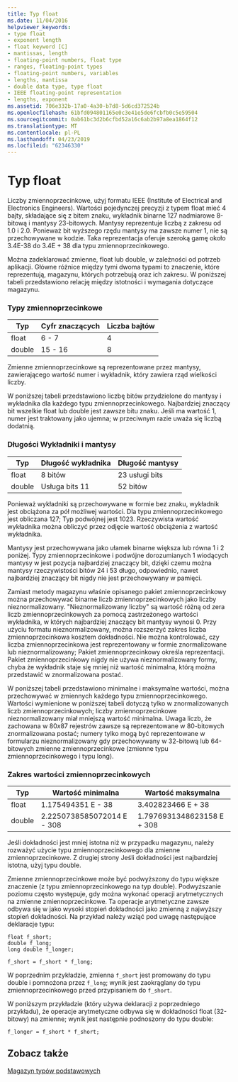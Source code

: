 ```yaml
---
title: Typ float
ms.date: 11/04/2016
helpviewer_keywords:
- type float
- exponent length
- float keyword [C]
- mantissas, length
- floating-point numbers, float type
- ranges, floating-point types
- floating-point numbers, variables
- lengths, mantissa
- double data type, type float
- IEEE floating-point representation
- lengths, exponent
ms.assetid: 706e332b-17a0-4a30-b7d8-5d6cd372524b
ms.openlocfilehash: 61bfd094801165e0c3e41e5de6fcbfb0c5e59504
ms.sourcegitcommit: 0ab61bc3d2b6cfbd52a16c6ab2b97a8ea1864f12
ms.translationtype: MT
ms.contentlocale: pl-PL
ms.lasthandoff: 04/23/2019
ms.locfileid: "62346330"
---
```

# <a name="type-float"></a>Typ float

Liczby zmiennoprzecinkowe, użyj formatu IEEE (Institute of Electrical and Electronics Engineers). Wartości pojedynczej precyzji z typem float mieć 4 bajty, składające się z bitem znaku, wykładnik binarne 127 nadmiarowe 8-bitową i mantysy 23-bitowych. Mantysy reprezentuje liczbą z zakresu od 1.0 i 2.0. Ponieważ bit wyższego rzędu mantysy ma zawsze numer 1, nie są przechowywane w kodzie. Taka reprezentacja oferuje szeroką gamę około 3.4E-38 do 3.4E + 38 dla typu zmiennoprzecinkowego.

Można zadeklarować zmienne, float lub double, w zależności od potrzeb aplikacji. Główne różnice między tymi dwoma typami to znaczenie, które reprezentują, magazynu, których potrzebują oraz ich zakresu. W poniższej tabeli przedstawiono relację między istotności i wymagania dotyczące magazynu.

### <a name="floating-point-types"></a>Typy zmiennoprzecinkowe

|Typ|Cyfr znaczących|Liczba bajtów|
|----------|------------------------|---------------------|
|float|6 - 7|4|
|double|15 - 16|8|

Zmienne zmiennoprzecinkowe są reprezentowane przez mantysy, zawierającego wartość numer i wykładnik, który zawiera rząd wielkości liczby.

W poniższej tabeli przedstawiono liczbę bitów przydzielone do mantysy i wykładnika dla każdego typu zmiennoprzecinkowego. Najbardziej znaczący bit wszelkie float lub double jest zawsze bitu znaku. Jeśli ma wartość 1, numer jest traktowany jako ujemna; w przeciwnym razie uważa się liczbą dodatnią.

### <a name="lengths-of-exponents-and-mantissas"></a>Długości Wykładniki i mantysy

|Typ|Długość wykładnika|Długość mantysy|
|----------|---------------------|---------------------|
|float|8 bitów|23 usługi bits|
|double|Usługa bits 11|52 bitów|

Ponieważ wykładniki są przechowywane w formie bez znaku, wykładnik jest obciążona za pół możliwej wartości. Dla typu zmiennoprzecinkowego jest obliczana 127; Typ podwójnej jest 1023. Rzeczywista wartość wykładnika można obliczyć przez odjęcie wartość obciążenia z wartość wykładnika.

Mantysy jest przechowywana jako ułamek binarne większa lub równa 1 i 2 poniżej. Typy zmiennoprzecinkowe i podwójne dorozumianych 1 wiodących mantysy w jest pozycja najbardziej znaczący bit, dzięki czemu można mantysy rzeczywistości bitów 24 i 53 długo, odpowiednio, nawet najbardziej znaczący bit nigdy nie jest przechowywany w pamięci.

Zamiast metody magazynu właśnie opisanego pakiet zmiennoprzecinkowy można przechowywać binarne liczb zmiennoprzecinkowych jako liczby nieznormalizowany. "Nieznormalizowany liczby" są wartość różną od zera liczb zmiennoprzecinkowych za pomocą zastrzeżonego wartości wykładnika, w których najbardziej znaczący bit mantysy wynosi 0. Przy użyciu formatu nieznormalizowany, można rozszerzyć zakres liczba zmiennoprzecinkowa kosztem dokładności. Nie można kontrolować, czy liczba zmiennoprzecinkowa jest reprezentowany w formie znormalizowane lub nieznormalizowany; Pakiet zmiennoprzecinkowy określa reprezentacji. Pakiet zmiennoprzecinkowy nigdy nie używa nieznormalizowany formy, chyba że wykładnik staje się mniej niż wartość minimalna, którą można przedstawić w znormalizowana postać.

W poniższej tabeli przedstawiono minimalne i maksymalne wartości, można przechowywać w zmiennych każdego typu zmiennoprzecinkowego. Wartości wymienione w poniższej tabeli dotyczą tylko w znormalizowanych liczb zmiennoprzecinkowych; liczby zmiennoprzecinkowe nieznormalizowany miał mniejszą wartość minimalna. Uwaga liczb, że zachowana w 80*x*87 rejestrów zawsze są reprezentowane w 80-bitowych znormalizowana postać; numery tylko mogą być reprezentowane w formularzu nieznormalizowany gdy przechowywany w 32-bitową lub 64-bitowych zmienne zmiennoprzecinkowe (zmienne typu zmiennoprzecinkowego i typu long).

### <a name="range-of-floating-point-types"></a>Zakres wartości zmiennoprzecinkowych

|Typ|Wartość minimalna|Wartość maksymalna|
|----------|-------------------|-------------------|
|float|1.175494351 E - 38|3.402823466 E + 38|
|double|2.2250738585072014 E - 308|1.7976931348623158 E + 308|

Jeśli dokładności jest mniej istotna niż w przypadku magazynu, należy rozważyć użycie typu zmiennoprzecinkowego dla zmienne zmiennoprzecinkowe. Z drugiej strony Jeśli dokładności jest najbardziej istotna, użyj typu double.

Zmienne zmiennoprzecinkowe może być podwyższony do typu większe znaczenie (z typu zmiennoprzecinkowego na typ double). Podwyższanie poziomu często występuje, gdy można wykonać operacji arytmetycznych na zmienne zmiennoprzecinkowe. Ta operacje arytmetyczne zawsze odbywa się w jako wysoki stopień dokładności jako zmienną z najwyższy stopień dokładności. Na przykład należy wziąć pod uwagę następujące deklaracje typu:

```
float f_short;
double f_long;
long double f_longer;

f_short = f_short * f_long;
```

W poprzednim przykładzie, zmienna `f_short` jest promowany do typu double i pomnożona przez `f_long`; wynik jest zaokrąglany do typu zmiennoprzecinkowego przed przypisaniem do `f_short`.

W poniższym przykładzie (który używa deklaracji z poprzedniego przykładu), że operacje arytmetyczne odbywa się w dokładności float (32-bitowy) na zmienne; wynik jest następnie podnoszony do typu double:

```
f_longer = f_short * f_short;
```

## <a name="see-also"></a>Zobacz także

[Magazyn typów podstawowych](../c-language/storage-of-basic-types.md)
